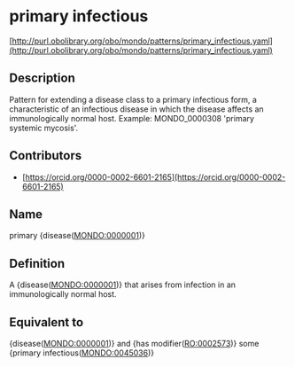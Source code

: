 # primary infectious 

[http://purl.obolibrary.org/obo/mondo/patterns/primary_infectious.yaml](http://purl.obolibrary.org/obo/mondo/patterns/primary_infectious.yaml)
## Description 


Pattern for extending a disease class to a primary infectious form, a characteristic of an infectious disease in which the disease affects an immunologically normal host. Example: MONDO_0000308 'primary systemic mycosis'.
## Contributors 
* [https://orcid.org/0000-0002-6601-2165](https://orcid.org/0000-0002-6601-2165) 
## Name 

primary {disease\([MONDO:0000001](http://purl.obolibrary.org/obo/MONDO_0000001)\)}

## Definition 

A {disease\([MONDO:0000001](http://purl.obolibrary.org/obo/MONDO_0000001)\)} that arises from infection in an immunologically normal host.

## Equivalent to 

{disease\([MONDO:0000001](http://purl.obolibrary.org/obo/MONDO_0000001)\)} and {has modifier\([RO:0002573](http://purl.obolibrary.org/obo/RO_0002573)\)} some {primary infectious\([MONDO:0045036](http://purl.obolibrary.org/obo/MONDO_0045036)\)}

